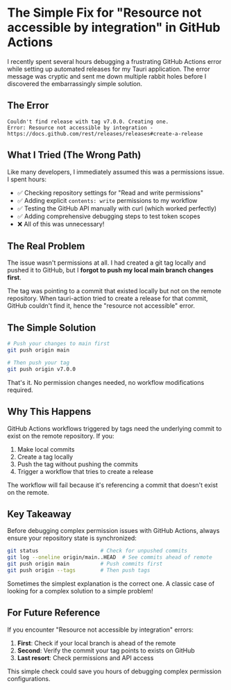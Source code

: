 # The Simple Fix for "Resource not accessible by integration" in GitHub Actions

I recently spent several hours debugging a frustrating GitHub Actions error while setting up automated releases for my Tauri application. The error message was cryptic and sent me down multiple rabbit holes before I discovered the embarrassingly simple solution.

## The Error

```
Couldn't find release with tag v7.0.0. Creating one.
Error: Resource not accessible by integration - https://docs.github.com/rest/releases/releases#create-a-release
```

## What I Tried (The Wrong Path)

Like many developers, I immediately assumed this was a permissions issue. I spent hours:

- ✅ Checking repository settings for "Read and write permissions"
- ✅ Adding explicit `contents: write` permissions to my workflow
- ✅ Testing the GitHub API manually with curl (which worked perfectly)
- ✅ Adding comprehensive debugging steps to test token scopes
- ❌ All of this was unnecessary!

## The Real Problem

The issue wasn't permissions at all. I had created a git tag locally and pushed it to GitHub, but I **forgot to push my local main branch changes first**. 

The tag was pointing to a commit that existed locally but not on the remote repository. When tauri-action tried to create a release for that commit, GitHub couldn't find it, hence the "resource not accessible" error.

## The Simple Solution

```bash
# Push your changes to main first
git push origin main

# Then push your tag
git push origin v7.0.0
```

That's it. No permission changes needed, no workflow modifications required.

## Why This Happens

GitHub Actions workflows triggered by tags need the underlying commit to exist on the remote repository. If you:

1. Make local commits
2. Create a tag locally
3. Push the tag without pushing the commits
4. Trigger a workflow that tries to create a release

The workflow will fail because it's referencing a commit that doesn't exist on the remote.

## Key Takeaway

Before debugging complex permission issues with GitHub Actions, always ensure your repository state is synchronized:

```bash
git status                    # Check for unpushed commits
git log --oneline origin/main..HEAD  # See commits ahead of remote
git push origin main          # Push commits first
git push origin --tags        # Then push tags
```

Sometimes the simplest explanation is the correct one. A classic case of looking for a complex solution to a simple problem!

## For Future Reference

If you encounter "Resource not accessible by integration" errors:

1. **First**: Check if your local branch is ahead of the remote
2. **Second**: Verify the commit your tag points to exists on GitHub
3. **Last resort**: Check permissions and API access

This simple check could save you hours of debugging complex permission configurations.